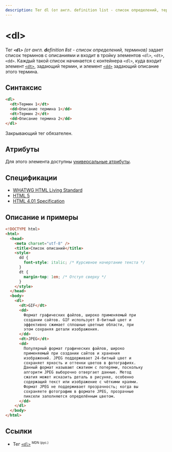 ```yaml
---
description: Тег dl (от англ. definition list - список определений, терминов) задает список терминов с описаниями и входит в тройку элементов dl, dt, dd
---
```


# &lt;dl&gt;

Тег **`<dl>`** _(от англ. **d**efinition **l**ist - список определений, терминов)_ задает список терминов с описаниями и входит в тройку элементов `<dl>`, `<dt>`, `<dd>`. Каждый такой список начинается с контейнера `<dl>`, куда входит элемент [`<dt>`](dt.md), задающий термин, и элемент [`<dd>`](dd.md) задающий описание этого термина.

## Синтаксис

```html
<dl>
  <dt>Термин 1</dt>
  <dd>Описание термина 1</dd>
  <dt>Термин 2</dt>
  <dd>Описание термина 2</dd>
</dl>
```

Закрывающий тег обязателен.

## Атрибуты

Для этого элемента доступны [универсальные атрибуты](uni-attr.md).

## Спецификации

- [WHATWG HTML Living Standard](https://html.spec.whatwg.org/multipage/grouping-content.html#the-dl-element)
- [HTML 5](http://www.w3.org/TR/html5/grouping-content.html#the-dl-element)
- [HTML 4.01 Specification](http://www.w3.org/TR/html401/struct/lists.html#h-10.3)

## Описание и примеры

```html
<!DOCTYPE html>
<html>
  <head>
    <meta charset="utf-8" />
    <title>Список описаний</title>
    <style>
      dd {
        font-style: italic; /* Курсивное начертание текста */
      }
      dt {
        margin-top: 1em; /* Отступ сверху */
      }
    </style>
  </head>
  <body>
    <dl>
      <dt>GIF</dt>
      <dd>
        Формат графических файлов, широко применяемый при
        создании сайтов. GIF использует 8-битный цвет и
        эффективно сжимает сплошные цветные области, при
        этом сохраняя детали изображения.
      </dd>
      <dt>JPEG</dt>
      <dd>
        Популярный формат графических файлов, широко
        применяемый при создании сайтов и хранения
        изображений. JPEG поддерживает 24-битный цвет и
        сохраняет яркость и оттенки цветов в фотографиях.
        Данный формат называют сжатием с потерями, поскольку
        алгоритм JPEG выборочно отвергает данные. Метод
        сжатия может исказить деталь в рисунке, особенно
        содержащий текст или изображение с чёткими краями.
        Формат JPEG не поддерживает прозрачность; когда вы
        сохраняете фотографию в формате JPEG, прозрачные
        пиксели заполняются определённым цветом.
      </dd>
    </dl>
  </body>
</html>
```

## Ссылки

- Тег [`<dl>`](https://developer.mozilla.org/ru/docs/Web/HTML/Element/dl) <sup><small>MDN (рус.)</small></sup>
